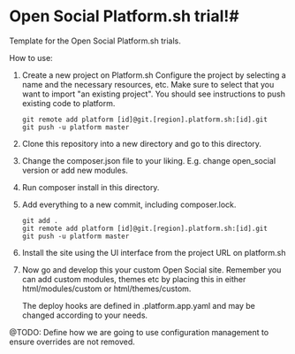 # Open Social Platform.sh trial!#

Template for the Open Social Platform.sh trials.

How to use:

1. Create a new project on Platform.sh
    Configure the project by selecting a name and the necessary resources, etc.
    Make sure to select that you want to import "an existing project".
    You should see instructions to push existing code to platform.

    ````
    git remote add platform [id]@git.[region].platform.sh:[id].git
    git push -u platform master
    ````

2. Clone this repository into a new directory and go to this directory.

3. Change the composer.json file to your liking.
    E.g. change open_social version or add new modules.

4. Run composer install in this directory.

5. Add everything to a new commit, including composer.lock.
    ````
    git add .
    git remote add platform [id]@git.[region].platform.sh:[id].git
    git push -u platform master
    ````

6. Install the site using the UI interface from the project URL on platform.sh

7. Now go and develop this your custom Open Social site.
    Remember you can add custom modules, themes etc by placing this in either html/modules/custom or html/themes/custom.

    The deploy hooks are defined in .platform.app.yaml and may be changed according to your needs.

@TODO: Define how we are going to use configuration management to ensure overrides are not removed.
